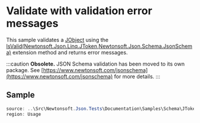 ﻿# Validate with validation error messages

This sample validates a [JObject](T:Newtonsoft.Json.Linq.JObject) using the [IsValid(Newtonsoft.Json.Linq.JToken,Newtonsoft.Json.Schema.JsonSchema)](M:Newtonsoft.Json.Schema.Extensions.IsValid(Newtonsoft.Json.Linq.JToken,Newtonsoft.Json.Schema.JsonSchema)) extension method and returns error messages.

:::caution
**Obsolete.** JSON Schema validation has been moved to its own package. See [https://www.newtonsoft.com/jsonschema](https://www.newtonsoft.com/jsonschema) for more details.
:::

## Sample

```csharp Usage
source: ..\Src\Newtonsoft.Json.Tests\Documentation\Samples\Schema\JTokenIsValidWithMessages.cs
region: Usage
```
